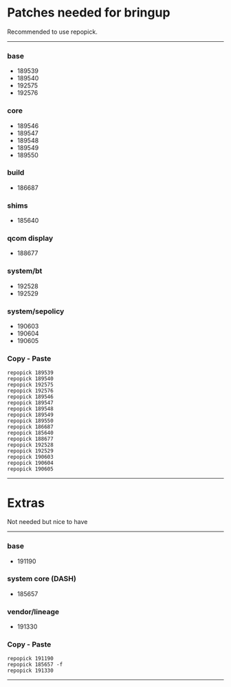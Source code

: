# Patches needed for bringup

Recommended to use repopick.

-----

### base

- 189539
- 189540
- 192575
- 192576

### core

- 189546
- 189547
- 189548
- 189549
- 189550

### build

- 186687

### shims

- 185640

### qcom display

- 188677

### system/bt

- 192528
- 192529

### system/sepolicy

- 190603
- 190604
- 190605

### Copy - Paste
    repopick 189539
    repopick 189540
    repopick 192575
    repopick 192576
    repopick 189546
    repopick 189547
    repopick 189548
    repopick 189549
    repopick 189550
    repopick 186687
    repopick 185640
    repopick 188677
    repopick 192528
    repopick 192529
    repopick 190603
    repopick 190604
    repopick 190605

-----

# Extras

Not needed but nice to have

-----

### base

- 191190

### system core (DASH)

- 185657

### vendor/lineage

- 191330

### Copy - Paste
    repopick 191190
    repopick 185657 -f
    repopick 191330

-----
